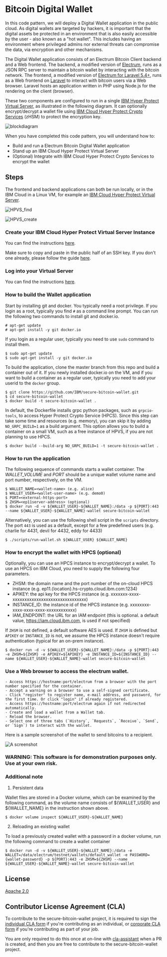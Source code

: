 # Bitcoin Digital Wallet

In this code pattern, we will deploy a Digital Wallet application in the public cloud. As digital wallets are targeted by hackers, it is important that the digital assets be protected in an environment that is also easily accessible by the user - also known as a "hot wallet". This includes having an environment where privileged admins nor external threats can compromise the data, via encryption and other mechanisms.

The Digital Wallet application consists of an Electrum Bitcoin Client backend and a Web frontend.
The backend, a modified version of [Electrum](https://github.com/spesmilo/electrum), runs as a JSON RPC server to maintain a bitcoin wallet by interacting with the bitcoin network. 
The frontend, a modified version of [Electrum for Laravel 5.4+](https://github.com/AraneaDev/laravel-electrum), runs as a Web frontend on [Laravel](https://laravel.com/) to interact with bitcoin users via a Web browser. Laravel hosts an application written in PHP using
Node.js for the rendering on the client (browser).

These two components are configured to run in a single [IBM Hyper Protect Virtual Server](https://cloud.ibm.com/catalog/services/hyper-protect-virtual-server), as illustrated in the following diagram. It can optionally encrypt/decrypt a wallet file using [IBM Cloud Hyper Protect Crypto Services](https://cloud.ibm.com/catalog/services/hyper-protect-crypto-services) (zHSM) to protect the encryption key. 

![blockdiagram](https://github.com/IBM/secure-bitcoin-wallet/blob/images/images/diagram.png)


When you have completed this code pattern, you will understand how to:

* Build and run a Electrum Bitcoin Digital Wallet application 
* Stand up an IBM Cloud Hyper Protect Virtual Server
* (Optional) Integrate with IBM Cloud Hyper Protect Crypto Services to encrypt the wallet


## Steps

The frontend and backend applications can both be run locally, or in
the IBM Cloud in a Linux VM, for example an [IBM Cloud Hyper Protect
Virtual Server](https://cloud.ibm.com/catalog/services/hyper-protect-virtual-server).

![HPVS_find](https://github.com/IBM/secure-bitcoin-wallet/blob/images/images/SearchHPVS.png)

![HPVS_create](https://github.com/IBM/secure-bitcoin-wallet/blob/images/images/HPVSFields.png)

### Create your IBM Cloud Hyper Protect Virtual Server Instance

You can find the instructions [here](https://cloud.ibm.com/docs/services/hp-virtual-servers?topic=hp-virtual-servers-provision).

Make sure to copy and paste in the public half of an SSH key. If you don't one already, please follow the guide [here]( https://cloud.ibm.com/docs/vpc?topic=vpc-ssh-keys).

### Log into your Virtual Server

You can find the instructions [here](https://cloud.ibm.com/docs/services/hp-virtual-servers?topic=hp-virtual-servers-connect_vs).

### How to build the Wallet application

Start by installing git and docker. You typically need a root privilege. If you login as a root, typically you find `#`
as a command line prompt. You can run the following two commands to install git and docker.io.

```
# apt-get update
# apt-get install -y git docker.io
```

If you login as a regular user, typically you need to use `sudo` command to install them.

```
$ sudo apt-get update
$ sudo apt-get install -y git docker.io
```

To build the application, clone the master branch from this repo and build a container out of it.
If you newly installed docker.io on the VM, and if you want to build a container as a regular user,
typically you need to add your userid to the `docker` group. 

```
$ git clone https://github.com/IBM/secure-bitcoin-wallet.git
$ cd secure-bitcoin-wallet
$ docker build -t secure-bitcoin-wallet .
```

In default, the Dockerfile installs grpc python packages, such as `grpcio-tools`, to access Hyper Protect Crypto Service (HPCS).
Since this step can take some time and resources (e.g. memory), you can skip it by adding `NO_GRPC_BUILD=1` as a build argument.
This option allows you to build a container on a small VM, such as a free instance of HPVS, 
if you are not planning to use HPCS.

```
$ docker build --build-arg NO_GRPC_BUILD=1 -t secure-bitcoin-wallet .
```

### How to run the application

The following sequence of commands starts a wallet container.
The *WALLET_VOLUME* and *PORT* should be a unique wallet volume name and port number, respectively, on the VM. 

```
$ WALLET_NAME=<wallet-name> (e.g. alice)
$ WALLET_USER=<wallet-user-name> (e.g. demo0)
$ PORT=<external-https-port>
$ ZHSM=<ep11server-address> (optional)
$ docker run -d -v ${WALLET_USER}-${WALLET_NAME}:/data -p ${PORT}:443 --name ${WALLET_USER}-${WALLET_NAME}-wallet secure-bitcoin-wallet
```

Alternatively, you can use the following shell script in the `scripts` directory. The port `443` is used as a default, except for
a few predefined users (e.g. charlie for 4431, devil for 4432, eddy for 4433)

```
$ ./scripts/run-wallet.sh ${WALLET_USER} ${WALLET_NAME}
```

### How to encrypt the wallet with HPCS (optional)

Optionally, you can use an HPCS instance to encrypt/decrypt a wallet. To use an HPCS on IBM Cloud, you need to supply
the following four parameters.

- ZHSM: the domain name and the port number of the on-cloud HPCS instance (e.g. ep11.{location}.hs-crypto.cloud.ibm.com:1234)
- APIKEY: the api key for the HPCS instance (e.g. xxxxxxx-xxxx-xxxxxxxxxxxxxxxxxxxxxxxxxxxxxxx)
- INSTANCE_ID: the instance id of the HPCS instance (e.g. xxxxxxxx-xxxx-xxxx-xxxx-xxxxxxxxxxxx)
- IAM_ENDPOINT: the URL for an IAM endpoint (this is optional. a default value, https://iam.cloud.ibm.com, is used if not specified)

If `ZHSM` is not defined, a default software AES is used.
If `ZHSM` is defined but `APIKEY` or `INSTANCE_ID` is not, we assume the HPCS instance doesn't require authentication
(typical for an on-prem instance).

```
$ docker run -d -v ${WALLET_USER}-${WALLET_NAME}:/data -p ${PORT}:443 -e ZHSM=${ZHSM} -e APIKEY=${APIKEY} -e INSTANCE_ID=${INSTANCE_ID} --name ${WALLET_USER}-${WALLET_NAME}-wallet secure-bitcoin-wallet
```

### Use a Web browser to access the electrum wallet.

```
- Access https://hostname:port/electrum from a browser with the port number specified for the container.
- Accept a warning on a browser to use a self-signed certificate.
- Click "register" to register name, e-mail address, and password, for the first time. Or click "login" if already registered.
- Access https://hostname:port/electrum again if not redirected automatically.
- Create and load a wallet from a Wallet tab.
- Reload the browser.
- Select one of three tabs (`History`, `Requests`, `Receive`, `Send`, or `Sign`) to interact with the wallet.

```

Here is a sample screenshot of the wallet to send bitcoins to a recipient.

![A screenshot](https://github.com/IBM/secure-bitcoin-wallet/blob/images/images/screenshot.png)

### WARNING: This software is for demonstration purposes only. Use at your own risk.


### Additional note

1. Persistent data

Wallet files are stored in a Docker volume, which can be examined by the following command, as the volume name
consists of ${WALLET_USER} and ${WALLET_NAME} in the instruction shown above.

```
$ docker volume inspect ${WALLET_USER}-${WALLET_NAME}
```

2. Reloading an existing wallet

To load a previously created wallet with a password in a docker volume, run the following command to create a wallet container

```
$ docker run -d -v ${WALLET_USER}-${WALLET_NAME}:/data -e WALLET=/data/electrum/testnet/wallets/default_wallet -e PASSWORD={wallet-password} -p ${PORT}:443 -e ZHSM=${ZHSM} --name ${WALLET_USER}-${WALLET_NAME}-wallet secure-bitcoin-wallet
```

## License

[Apache 2.0](https://github.com/IBM/secure-bitcoin-wallet/blob/master/LICENSE)

## Contributor License Agreement (CLA)

To contribute to the secure-bitcoin-wallet project, it is required to sign the 
[individual CLA form](https://gist.github.com/moriohara/9926f0791f1168acd7974b9dc4467e99) 
if you're contributing as an individual, or 
[corporate CLA form](https://gist.github.com/moriohara/018efe7c8b3247da3e77ddbf56f55c2e) 
if you're contributing as part of your job.

You are only required to do this once at on-line with [cla-assistant](https://github.com/cla-assistant/cla-assistant) when a PR is created, and then you are free to contribute to the secure-bitcoin-wallet project.
